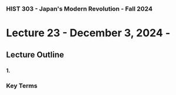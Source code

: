 ### HIST 303 - Japan's Modern Revolution - Fall 2024

[//]: <> (use `gqap` to force wrap text)
[//]: <> (use `:noa w` to save without autoformatting)

# Lecture 23 - December 3, 2024 -

## Lecture Outline

###

#### 1.

### Key Terms
